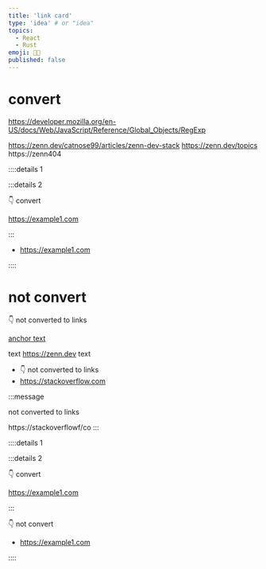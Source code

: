 ```yaml
---
title: 'link card'
type: 'idea' # or "idea"
topics:
  - React
  - Rust
emoji: 👩‍💻
published: false
---
```


# convert

https://developer.mozilla.org/en-US/docs/Web/JavaScript/Reference/Global_Objects/RegExp

https://zenn.dev/catnose99/articles/zenn-dev-stack
https://zenn.dev/topics
https://zenn404

::::details 1

:::details 2

👇 convert

https://example1.com

:::

- https://example1.com

::::

# not convert

👇 not converted to links

[anchor text](https://zenn.dev/topics)

text https://zenn.dev text

- 👇 not converted to links
- https://stackoverflow.com

:::message

not converted to links

https://stackoverflowf/co
:::

::::details 1

:::details 2

👇 convert

https://example1.com

:::

👇 not convert

- https://example1.com

::::
